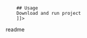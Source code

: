 <snippet>

<content>
	<![CDATA[
		# ${1:YSTimeSliderPicker}
		A dragging range time slider picker.

		## Usage
		Download and run project
		]]>
</content>

<tabTrigger>readme</tabTrigger>

</snippet>
